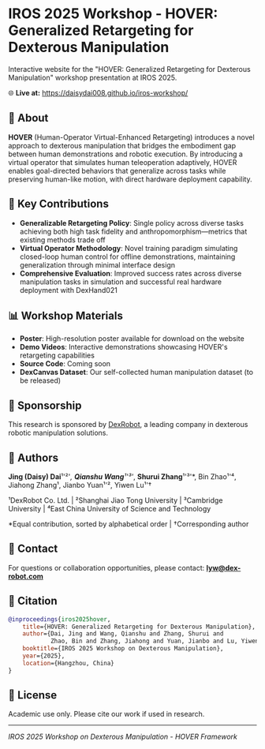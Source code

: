 # IROS 2025 Workshop - HOVER: Generalized Retargeting for Dexterous Manipulation

Interactive website for the "HOVER: Generalized Retargeting for Dexterous Manipulation" workshop presentation at IROS 2025.

🌐 **Live at:** https://daisydai008.github.io/iros-workshop/

## 📝 About

**HOVER** (Human-Operator Virtual-Enhanced Retargeting) introduces a novel approach to dexterous manipulation that bridges the embodiment gap between human demonstrations and robotic execution. By introducing a virtual operator that simulates human teleoperation adaptively, HOVER enables goal-directed behaviors that generalize across tasks while preserving human-like motion, with direct hardware deployment capability.

## 🎯 Key Contributions

- **Generalizable Retargeting Policy**: Single policy across diverse tasks achieving both high task fidelity and anthropomorphism—metrics that existing methods trade off
- **Virtual Operator Methodology**: Novel training paradigm simulating closed-loop human control for offline demonstrations, maintaining generalization through minimal interface design
- **Comprehensive Evaluation**: Improved success rates across diverse manipulation tasks in simulation and successful real hardware deployment with DexHand021

## 📊 Workshop Materials

- **Poster**: High-resolution poster available for download on the website
- **Demo Videos**: Interactive demonstrations showcasing HOVER's retargeting capabilities
- **Source Code**: Coming soon
- **DexCanvas Dataset**: Our self-collected human manipulation dataset (to be released)

## 🤝 Sponsorship

This research is sponsored by [DexRobot](https://www.dex-robot.com/), a leading company in dexterous robotic manipulation solutions.

## 👥 Authors

**Jing (Daisy) Dai**¹'²'*, **Qianshu Wang**¹'³'*, **Shurui Zhang**¹'³'*, Bin Zhao¹'⁴, Jiahong Zhang¹, Jianbo Yuan¹'², Yiwen Lu¹'†

¹DexRobot Co. Ltd. | ²Shanghai Jiao Tong University | ³Cambridge University | ⁴East China University of Science and Technology

*Equal contribution, sorted by alphabetical order | †Corresponding author

## 📧 Contact

For questions or collaboration opportunities, please contact: **lyw@dex-robot.com**

## 📄 Citation

```bibtex
@inproceedings{iros2025hover,
    title={HOVER: Generalized Retargeting for Dexterous Manipulation},
    author={Dai, Jing and Wang, Qianshu and Zhang, Shurui and
            Zhao, Bin and Zhang, Jiahong and Yuan, Jianbo and Lu, Yiwen},
    booktitle={IROS 2025 Workshop on Dexterous Manipulation},
    year={2025},
    location={Hangzhou, China}
}
```

## 📄 License

Academic use only. Please cite our work if used in research.

---
*IROS 2025 Workshop on Dexterous Manipulation - HOVER Framework*